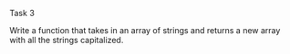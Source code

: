 Task 3

Write a function that takes in an array of strings and returns a new array with all the strings capitalized.
